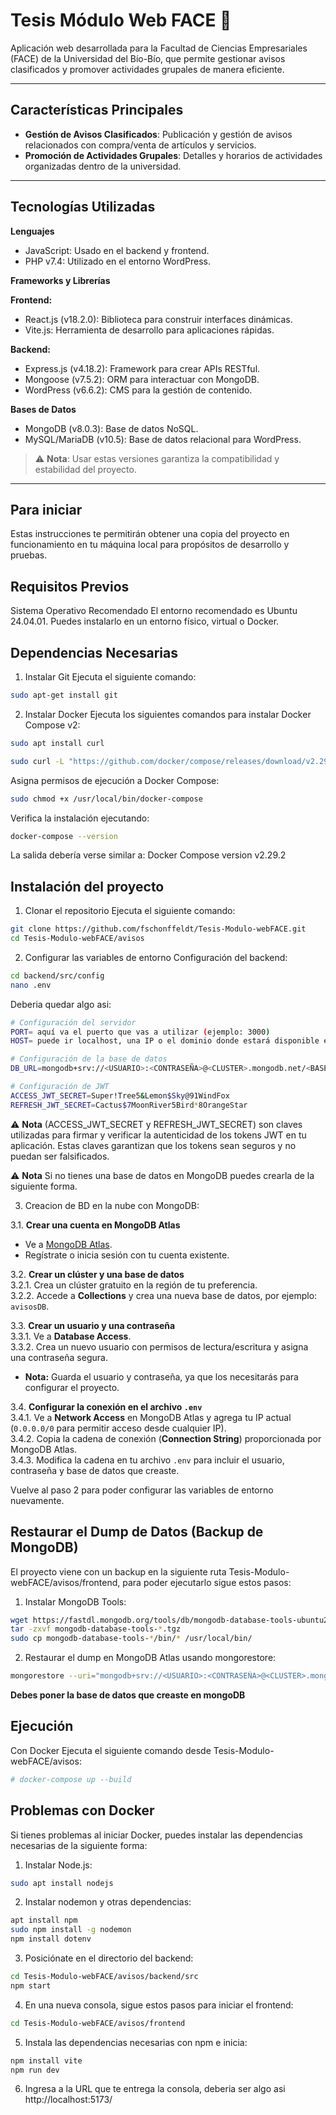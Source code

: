 # Tesis Módulo Web FACE 🏫

Aplicación web desarrollada para la Facultad de Ciencias Empresariales (FACE) de la Universidad del Bío-Bío, que permite gestionar avisos clasificados y promover actividades grupales de manera eficiente.

---

## Características Principales

- **Gestión de Avisos Clasificados**: Publicación y gestión de avisos relacionados con compra/venta de artículos y servicios.
- **Promoción de Actividades Grupales**: Detalles y horarios de actividades organizadas dentro de la universidad.

---


## Tecnologías Utilizadas

**Lenguajes**
   - JavaScript: Usado en el backend y frontend.
   - PHP v7.4: Utilizado en el entorno WordPress.

**Frameworks y Librerías**

**Frontend:**
   - React.js (v18.2.0): Biblioteca para construir interfaces dinámicas.
   - Vite.js: Herramienta de desarrollo para aplicaciones rápidas.

**Backend:**
   - Express.js (v4.18.2): Framework para crear APIs RESTful.
   - Mongoose (v7.5.2): ORM para interactuar con MongoDB.
   - WordPress (v6.6.2): CMS para la gestión de contenido.

**Bases de Datos**
   - MongoDB (v8.0.3): Base de datos NoSQL.
   - MySQL/MariaDB (v10.5): Base de datos relacional para WordPress.

> ⚠️ **Nota**: Usar estas versiones garantiza la compatibilidad y estabilidad del proyecto.

---

## Para iniciar
Estas instrucciones te permitirán obtener una copia del proyecto en funcionamiento en tu máquina local para propósitos de desarrollo y pruebas.

 ## Requisitos Previos
Sistema Operativo Recomendado
El entorno recomendado es Ubuntu 24.04.01. Puedes instalarlo en un entorno físico, virtual o Docker.

## Dependencias Necesarias

1. Instalar Git
Ejecuta el siguiente comando:

```bash
sudo apt-get install git
```

2. Instalar Docker
Ejecuta los siguientes comandos para instalar Docker Compose v2:

```bash
sudo apt install curl

sudo curl -L "https://github.com/docker/compose/releases/download/v2.29.2/docker-compose-$(uname -s)-$(uname -m)" -o /usr/local/bin/docker-compose
```
Asigna permisos de ejecución a Docker Compose:
```bash
sudo chmod +x /usr/local/bin/docker-compose
```
Verifica la instalación ejecutando:
```bash
docker-compose --version
```
La salida debería verse similar a:
Docker Compose version v2.29.2


## Instalación del proyecto
1. Clonar el repositorio
Ejecuta el siguiente comando:

```bash
git clone https://github.com/fschonffeldt/Tesis-Modulo-webFACE.git
cd Tesis-Modulo-webFACE/avisos
```
2. Configurar las variables de entorno
Configuración del backend:

```bash
cd backend/src/config
nano .env
```
Deberia quedar algo asi:
```bash
# Configuración del servidor
PORT= aquí va el puerto que vas a utilizar (ejemplo: 3000)
HOST= puede ir localhost, una IP o el dominio donde estará disponible el servidor (ejemplo: localhost)

# Configuración de la base de datos
DB_URL=mongodb+srv://<USUARIO>:<CONTRASEÑA>@<CLUSTER>.mongodb.net/<BASE_DE_DATOS>?retryWrites=true&w=majority&appName=<APP_NAME>

# Configuración de JWT
ACCESS_JWT_SECRET=Super!Tree5&Lemon$Sky@91WindFox
REFRESH_JWT_SECRET=Cactus$7MoonRiver5Bird*8OrangeStar
```
⚠️ **Nota** 
(ACCESS_JWT_SECRET y REFRESH_JWT_SECRET) son claves utilizadas para firmar y verificar la autenticidad de los tokens JWT en tu aplicación.
Estas claves garantizan que los tokens sean seguros y no puedan ser falsificados.

⚠️ **Nota** 
Si no tienes una base de datos en MongoDB puedes crearla de la siguiente forma.

3. Creacion de BD en la nube con MongoDB:
   
3.1. **Crear una cuenta en MongoDB Atlas**  
   - Ve a [MongoDB Atlas](https://www.mongodb.com/cloud/atlas).  
   - Regístrate o inicia sesión con tu cuenta existente.

3.2. **Crear un clúster y una base de datos**  
   3.2.1. Crea un clúster gratuito en la región de tu preferencia.  
   3.2.2. Accede a **Collections** y crea una nueva base de datos, por ejemplo: `avisosDB`.

3.3. **Crear un usuario y una contraseña**  
   3.3.1. Ve a **Database Access**.  
   3.3.2. Crea un nuevo usuario con permisos de lectura/escritura y asigna una contraseña segura.  
   - **Nota:** Guarda el usuario y contraseña, ya que los necesitarás para configurar el proyecto.

3.4. **Configurar la conexión en el archivo `.env`**  
   3.4.1. Ve a **Network Access** en MongoDB Atlas y agrega tu IP actual (`0.0.0.0/0` para permitir acceso desde cualquier IP).  
   3.4.2. Copia la cadena de conexión (**Connection String**) proporcionada por MongoDB Atlas.  
   3.4.3. Modifica la cadena en tu archivo `.env` para incluir el usuario, contraseña y base de datos que creaste.

Vuelve al paso 2 para poder configurar las variables de entorno nuevamente.


## Restaurar el Dump de Datos (Backup de MongoDB)
El proyecto viene con un backup en la siguiente ruta Tesis-Modulo-webFACE/avisos/frontend, para poder ejecutarlo sigue estos pasos:

1. Instalar MongoDB Tools:
```bash
wget https://fastdl.mongodb.org/tools/db/mongodb-database-tools-ubuntu2204-x86_64-100.10.0.tgz
tar -zxvf mongodb-database-tools-*.tgz
sudo cp mongodb-database-tools-*/bin/* /usr/local/bin/
```
2. Restaurar el dump en MongoDB Atlas usando mongorestore:

```bash
mongorestore --uri="mongodb+srv://<USUARIO>:<CONTRASEÑA>@<CLUSTER>.mongodb.net/<BASE_DE_DATOS>" ./backup
```
**Debes poner la base de datos que creaste en mongoDB**

## Ejecución
Con Docker
Ejecuta el siguiente comando desde Tesis-Modulo-webFACE/avisos:

```bash
# docker-compose up --build
```

## Problemas con Docker
Si tienes problemas al iniciar Docker, puedes instalar las dependencias necesarias de la siguiente forma:

1. Instalar Node.js:
```bash
sudo apt install nodejs
```
2. Instalar nodemon y otras dependencias:
```bash
apt install npm
sudo npm install -g nodemon
npm install dotenv
```
3. Posiciónate en el directorio del backend:
```bash
cd Tesis-Modulo-webFACE/avisos/backend/src
npm start
```
4. En una nueva consola, sigue estos pasos para iniciar el frontend:
```bash
cd Tesis-Modulo-webFACE/avisos/frontend
```
5. Instala las dependencias necesarias con npm e inicia:
```bash
npm install vite
npm run dev
```
6. Ingresa a la URL que te entrega la consola, deberia ser algo asi http://localhost:5173/

